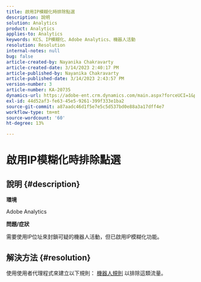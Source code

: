 ```yaml
---
title: 啟用IP模糊化時排除點選
description: 說明
solution: Analytics
product: Analytics
applies-to: Analytics
keywords: KCS、IP模糊化、Adobe Analytics、機器人活動
resolution: Resolution
internal-notes: null
bug: false
article-created-by: Nayanika Chakravarty
article-created-date: 3/14/2023 2:40:17 PM
article-published-by: Nayanika Chakravarty
article-published-date: 3/14/2023 2:43:57 PM
version-number: 3
article-number: KA-20735
dynamics-url: https://adobe-ent.crm.dynamics.com/main.aspx?forceUCI=1&pagetype=entityrecord&etn=knowledgearticle&id=a7314f20-76c2-ed11-83ff-6045bd006a22
exl-id: 44d52af3-fe63-45e5-9261-399f333e1ba2
source-git-commit: a87aadc46d1f5e7e5c5d537bd0e88a3a17dff4e7
workflow-type: tm+mt
source-wordcount: '60'
ht-degree: 13%

---
```


# 啟用IP模糊化時排除點選

## 說明 {#description}


<b>環境</b>

Adobe Analytics

<b>問題/症狀</b>

需要使用IP位址來封鎖可疑的機器人活動，但已啟用IP模糊化功能。


## 解決方法 {#resolution}


使用使用者代理程式來建立以下規則： [機器人規則](https://experienceleague.adobe.com/docs/analytics/admin/admin-tools/manage-report-suites/edit-report-suite/report-suite-general/bot-removal/bot-rules.html?lang=en) 以排除這類流量。
